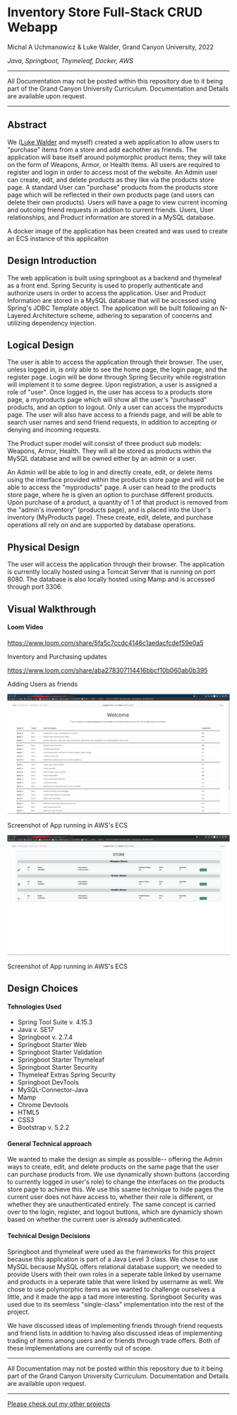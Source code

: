 # Inventory Store Full-Stack CRUD Webapp
Michal A Uchmanowicz & Luke Walder, Grand Canyon University, 2022

*Java, Springboot, Thymeleaf, Docker, AWS*

___

All Documentation may not be posted within this repository due to it being part of the Grand Canyon University Curriculum. Documentation and Details are available upon request. 

___

## Abstract

We ([Luke Walder](https://github.com/lw0545/) and myself) created a web application to allow users to "purchase" items from a store and add eachother as friends. The application will base itself around polymorphic product items; they will take on the form of Weapons, Armor, or Health Items. All users are required to register and login in order to access most of the website. An Admin user can create, edit, and delete products as they like via the products store page. A standard User can "purchase" products from the products store page which will be reflected in their own products page (and users can delete their own products). Users will have a page to view current incoming and outcoing friend requests in addition to current friends. Users, User relationships, and Product information are stored in a MySQL database. 

A docker image of the application has been created and was used to create an ECS instance of this applicaiton
## Design Introduction

The web application is built using springboot as a backend and thymeleaf as a front end. Spring Security is used to properly authenticate and authorize users in order to access the application. User and Product Information are stored in a MySQL database that will be accessed using Spring's JDBC Template object. The application will be built following an N-Layered Architecture scheme, adhering to separation of concerns and utilizing dependency injection.

## Logical Design

The user is able to access the application through their browser. The user, unless logged in, is only able to see the home page, the login page, and the register page. Login will be done through Spring Security while registration will implement it to some degree. Upon registration, a user is assigned a role of "user". Once logged in, the user has access to a products store page, a myproducts page which will show all the user's "purchased" products, and an option to logout. Only a user can access the myproducts page. The user will also have access to a friends page, and will be able to search user names and send friend requests, in addition to accepting or denying and incoming requests.

The Product super model will consist of three product sub models: Weapons, Armor, Health. They will all be stored as products within the MySQL database and will be owned either by an admin or a user. 

An Admin will be able to log in and directly create, edit, or delete items using the interface provided within the products store page and will not be able to access the "myproducts" page. A user can head to the products store page, where he is given an option to purchase different products. Upon purchase of a product, a quantity of 1 of that product is removed from the "admin's inventory" (products page), and is placed into the User's inventory (MyProducts page). These create, edit, delete, and purchase operations all rely on and are supported by database operations.

## Physical Design

The user will access the application through their browser. The application is currently locally hosted using a Tomcat Server that is running on port 8080. The database is also locally hosted using Mamp and is accessed through port 3306.

## Visual Walkthrough
#### Loom Video

https://www.loom.com/share/5fa5c7ccdc4146c1aedacfcdef59e0a5

Inventory and Purchasing updates

https://www.loom.com/share/aba278307114416bbcf10b060ab0b395

Adding Users as friends


<div align="left">
<img alt = "Screenshot of App running in AWS's ECS" src="InventoryAWS2.png">
</div>  

Screenshot of App running in AWS's ECS

<div align="left">
<img alt = "Screenshot of App running in AWS's ECS" src="InventoryAWS3.png">
</div>  

Screenshot of App running in AWS's ECS

## Design Choices

#### Tehnologies Used

- Spring Tool Suite v. 4.15.3 
- Java v. SE17  
- Springboot v. 2.7.4 
- Springboot Starter Web  
- Springboot Starter Validation 
- Springboot Starter Thymeleaf  
- Springboot Starter Security 
- Thymeleaf Extras Spring Security  
- Springboot DevTools 
- MySQL-Connector-Java  
- Mamp  
- Chrome Devtools 
- HTML5 
- CSS3  
- Bootstrap v. 5.2.2  

#### General Technical approach

We wanted to make the design as simple as possible-- offering the Admin ways to create, edit, and delete products on the same page that the user can purchase products from. We use dynamically shown buttons (according to currently logged in user's role) to change the interfaces on the products store page to achieve this. We use this ssame technique to hide pages the current user does not have access to, whether their role is different, or whether they are unauthenticated entirely. The same concept is carried over to the login, register, and logout buttons, which are dynamicly shown based on whether the current user is already authenticated.

#### Technical Design Decisions

Springboot and thymeleaf were used as the frameworks for this project because this application is part of a Java Level 3 class. We chose to use MySQL because MySQL offers relational database support; we needed to provide Users with their own roles in a seperate table linked by username and products in a seperate table that were linked by username as well. We chose to use polymorphic items as we wanted to challenge ourselves a little, and it made the app a tad more interesting. Springboot Security was used due to its seemless "single-class" implementation into the rest of the project.

We have discussed ideas of implementing friends through friend requests and friend lists in addition to having also discussed ideas of implementing trading of items among users and or friends through trade offers. Both of these implementations are currently out of scope.

___

All Documentation may not be posted within this repository due to it being part of the Grand Canyon University Curriculum. Documentation and Details are available upon request. 

___
[Please check out my other projects](https://github.com/MikeUchmanowicz/Start-Here)
